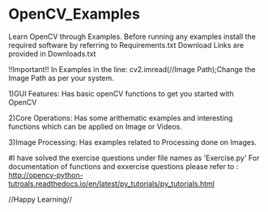 # OpenCV_Examples
Learn OpenCV through Examples.
Before running any examples install the required software by referring to  Requirements.txt
Download Links are provided in Downloads.txt

!!Important!!
In Examples in the line: cv2.imread(//Image Path);Change the Image Path as per your system.

1)GUI Features:
  Has basic openCV functions to get you started with OpenCV
  
2)Core Operations:
  Has some arithematic examples and interesting functions which can be applied on Image or Videos.

3)Image Processing:
  Has examples related to Processing done on Images.
  
  
#I have solved the exercise questions under file names as 'Exercise.py'
For documentation of functions and exxercise questions please refer to :
  http://opencv-python-tutroals.readthedocs.io/en/latest/py_tutorials/py_tutorials.html
  
 //Happy Learning//
